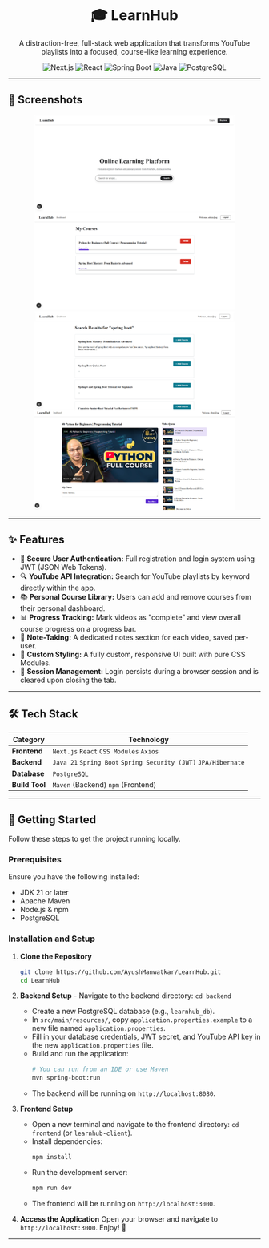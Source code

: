 <div align="center">
  
  # 🎓 LearnHub

  <p>
    A distraction-free, full-stack web application that transforms YouTube playlists into a focused, course-like learning experience.
  </p>

  <p>
    <img src="https://img.shields.io/badge/Next.js-000000?style=for-the-badge&logo=nextdotjs&logoColor=white" alt="Next.js"/>
    <img src="https://img.shields.io/badge/React-20232A?style=for-the-badge&logo=react&logoColor=61DAFB" alt="React"/>
    <img src="https://img.shields.io/badge/Spring-6DB33F?style=for-the-badge&logo=spring&logoColor=white" alt="Spring Boot"/>
    <img src="https://img.shields.io/badge/Java-ED8B00?style=for-the-badge&logo=openjdk&logoColor=white" alt="Java"/>
    <img src="https://img.shields.io/badge/PostgreSQL-316192?style=for-the-badge&logo=postgresql&logoColor=white" alt="PostgreSQL"/>
  </p>

</div>

---

## 📸 Screenshots

<p align="center">
  <img src="Images/Screenshot 2025-10-07 174144.png" alt="LearnHub Homepage" width="400"/>
  <img src="Images/Screenshot 2025-10-07 174317.png" alt="LearnHub Dashboard" width="400"/>
  <img src="Images/Screenshot 2025-10-07 174227.png" alt="LearnHub Search Results" width="400"/>
  <img src="Images/Screenshot 2025-10-07 174354.png" alt="LearnHub Video Player" width="400"/>
</p>

---

## ✨ Features

-   🔐 **Secure User Authentication:** Full registration and login system using JWT (JSON Web Tokens).
-   🔍 **YouTube API Integration:** Search for YouTube playlists by keyword directly within the app.
-   📚 **Personal Course Library:** Users can add and remove courses from their personal dashboard.
-   📊 **Progress Tracking:** Mark videos as "complete" and view overall course progress on a progress bar.
-   📝 **Note-Taking:** A dedicated notes section for each video, saved per-user.
-   🎨 **Custom Styling:** A fully custom, responsive UI built with pure CSS Modules.
-   🚪 **Session Management:** Login persists during a browser session and is cleared upon closing the tab.

---

## 🛠️ Tech Stack

| Category      | Technology                                    |
| ------------- | --------------------------------------------- |
| **Frontend** | `Next.js` `React` `CSS Modules` `Axios`         |
| **Backend** | `Java 21` `Spring Boot` `Spring Security (JWT)` `JPA/Hibernate` |
| **Database** | `PostgreSQL`                                  |
| **Build Tool**| `Maven` (Backend) `npm` (Frontend)            |

---

## 🚀 Getting Started

Follow these steps to get the project running locally.

### Prerequisites

Ensure you have the following installed:
-   JDK 21 or later
-   Apache Maven
-   Node.js & npm
-   PostgreSQL

### Installation and Setup

1.  **Clone the Repository**
    ```bash
    git clone https://github.com/AyushManwatkar/LearnHub.git
    cd LearnHub
    ```

2.  **Backend Setup** - Navigate to the backend directory: `cd backend`
    - Create a new PostgreSQL database (e.g., `learnhub_db`).
    - In `src/main/resources/`, copy `application.properties.example` to a new file named `application.properties`.
    - Fill in your database credentials, JWT secret, and YouTube API key in the new `application.properties` file.
    - Build and run the application:
      ```bash
      # You can run from an IDE or use Maven
      mvn spring-boot:run
      ```
    - The backend will be running on `http://localhost:8080`.

3.  **Frontend Setup**
    - Open a new terminal and navigate to the frontend directory: `cd frontend` (or `learnhub-client`).
    - Install dependencies:
      ```bash
      npm install
      ```
    - Run the development server:
      ```bash
      npm run dev
      ```
    - The frontend will be running on `http://localhost:3000`.

4.  **Access the Application**
    Open your browser and navigate to `http://localhost:3000`. Enjoy! 🎉

---
